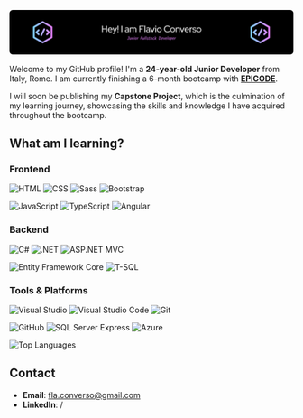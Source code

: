 ![Profile Banner](https://github.com/Flavio-Converso/Flavio-Converso/blob/b1095e6ef5aee98fbc82fe399733a94d35bc1e9c/github-header-image%20(1).png)

Welcome to my GitHub profile! I'm a **24-year-old Junior Developer** from Italy, Rome. I am currently finishing a 6-month bootcamp with **[EPICODE](https://epicode.com/it/)**.

I will soon be publishing my **Capstone Project**, which is the culmination of my learning journey, showcasing the skills and knowledge I have acquired throughout the bootcamp.


## What am I learning?
### Frontend
![HTML](https://img.shields.io/badge/HTML-E34F26?style=for-the-badge&logo=html5&logoColor=white)
![CSS](https://img.shields.io/badge/CSS-1572B6?style=for-the-badge&logo=css3&logoColor=white)
![Sass](https://img.shields.io/badge/Sass-CC6699?style=for-the-badge&logo=sass&logoColor=white)
![Bootstrap](https://img.shields.io/badge/Bootstrap-7952B3?style=for-the-badge&logo=bootstrap&logoColor=white)

![JavaScript](https://img.shields.io/badge/JavaScript-F7DF1E?style=for-the-badge&logo=javascript&logoColor=black)
![TypeScript](https://img.shields.io/badge/TypeScript-007ACC?style=for-the-badge&logo=typescript&logoColor=white)
![Angular](https://img.shields.io/badge/Angular-DD0031?style=for-the-badge&logo=angular&logoColor=white)

### Backend
![C#](https://img.shields.io/badge/C%23-239120?style=for-the-badge&logo=c-sharp&logoColor=white)
![.NET](https://img.shields.io/badge/.NET-512BD4?style=for-the-badge&logo=dot-net&logoColor=white)
![ASP.NET MVC](https://img.shields.io/badge/ASP.NET_MVC-512BD4?style=for-the-badge&logo=dot-net&logoColor=white)

![Entity Framework Core](https://img.shields.io/badge/Entity_Framework_Core-512BD4?style=for-the-badge&logo=dot-net&logoColor=white)
![T-SQL](https://img.shields.io/badge/T--SQL-CC2927?style=for-the-badge&logo=microsoft-sql-server&logoColor=white)

### Tools & Platforms
![Visual Studio](https://img.shields.io/badge/Visual_Studio-5C2D91?style=for-the-badge&logo=visual-studio&logoColor=white)
![Visual Studio Code](https://img.shields.io/badge/Visual_Studio_Code-0078d7?style=for-the-badge&logo=visual-studio-code&logoColor=white)
![Git](https://img.shields.io/badge/Git-F05032?style=for-the-badge&logo=git&logoColor=white)

![GitHub](https://img.shields.io/badge/GitHub-100000?style=for-the-badge&logo=github&logoColor=white)
![SQL Server Express](https://img.shields.io/badge/SQL_Server_Express-CC2927?style=for-the-badge&logo=microsoft-sql-server&logoColor=white)
![Azure](https://img.shields.io/badge/Azure-0078D4?style=for-the-badge&logo=azure&logoColor=white)

![Top Languages](https://github-readme-stats.vercel.app/api/top-langs/?username=Flavio-Converso&layout=compact&theme=radical)


 
## Contact

- **Email**: [fla.converso@gmail.com](mailto:fla.converso@gmail.com)
- **LinkedIn**: /


